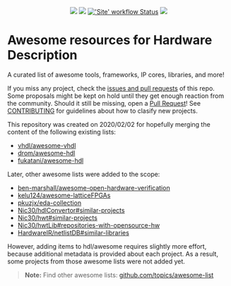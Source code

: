 <p align="center">
  <a title="hdl.github.io/awesome" href="https://hdl.github.io/awesome"><img src="https://img.shields.io/website.svg?label=hdl.github.io%2Fawesome&longCache=true&style=flat-square&url=http%3A%2F%2Fhdl.github.io%2Fawesome%2Findex.html"></a><!--
  -->
  <a title="hdl/community on gitter.im" href="https://gitter.im/hdl/community"><img src="https://img.shields.io/gitter/room/hdl/community.svg?longCache=true&style=flat-square&logo=gitter&logoColor=fff&color=4db797"></a><!--
  -->
  <a title="'Site' workflow Status" href="https://github.com/hdl/awesome/actions?query=workflow%3ASite"><img alt="'Site' workflow Status" src="https://img.shields.io/github/workflow/status/hdl/awesome/Site?longCache=true&style=flat-square&label=site&logoColor=fff&logo=GitHub%20Actions"></a><!--
  -->
  <a title="CC0 - Public Domain" href="https://github.com/hdl/awesome/blob/master/LICENSE.md"><img src="https://img.shields.io/github/license/hdl/awesome.svg?longCache=true&style=flat-square&logoColor=fff&logo=Creative%20Commons"></a><!--
  -->
</p>

# Awesome resources for Hardware Description

A curated list of awesome tools, frameworks, IP cores, libraries, and more!

If you miss any project, check the [issues and pull requests](https://github.com/HDL/awesome/issues?utf8=%E2%9C%93&q=) of this repo. Some proposals might be kept on hold until they get enough reaction from the community. Should it still be missing, open a [Pull Request](https://github.com/HDL/awesome/compare)! See [CONTRIBUTING](.github/CONTRIBUTING.md) for guidelines about how to clasify new projects.

This repository was created on 2020/02/02 for hopefully merging the content of the following existing lists:

- [vhdl/awesome-vhdl](https://github.com/vhdl/awesome-vhdl)
- [drom/awesome-hdl](https://github.com/drom/awesome-hdl)
- [fukatani/awesome-hdl](https://github.com/fukatani/awesome-hdl)

Later, other awesome lists were added to the scope:

- [ben-marshall/awesome-open-hardware-verification](https://github.com/ben-marshall/awesome-open-hardware-verification)
- [kelu124/awesome-latticeFPGAs](https://github.com/kelu124/awesome-latticeFPGAs)
- [pkuzjx/eda-collection](https://github.com/pkuzjx/eda-collection)
- [Nic30/hdlConvertor#similar-projects](https://github.com/Nic30/hdlConvertor#similar-projects)
- [Nic30/hwt#similar-projects](https://github.com/Nic30/hwt#similar-projects)
- [Nic30/hwtLib#repositories-with-opensource-hw](https://github.com/Nic30/hwtLib#repositories-with-opensource-hw)
- [HardwareIR/netlistDB#similar-libraries](https://github.com/HardwareIR/netlistDB#similar-libraries)

However, adding items to hdl/awesome requires slightly more effort, because additional metadata is provided about each project. As a result, some projects from those awesome lists were not added yet.

> **Note:** Find other awesome lists: [github.com/topics/awesome-list](https://github.com/topics/awesome-list)
